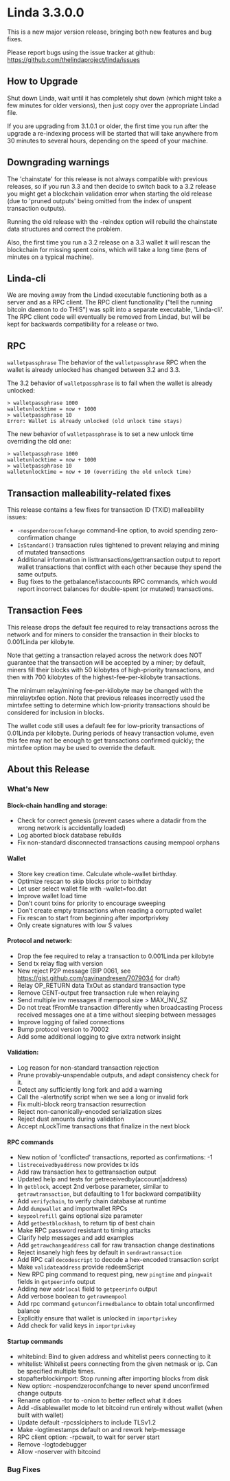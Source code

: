 # Linda 3.3.0.0

This is a new major version release, bringing both new features and bug fixes.

Please report bugs using the issue tracker at github: https://github.com/thelindaproject/linda/issues

## How to Upgrade
Shut down Linda, wait until it has completely shut down (which might take a few minutes for older versions), then just copy over the appropriate Lindad file.

If you are upgrading from 3.1.0.1 or older, the first time you run after the upgrade a re-indexing process will be started that will take anywhere from 30 minutes to several hours, depending on the speed of your machine.

## Downgrading warnings
The 'chainstate' for this release is not always compatible with previous releases, so if you run 3.3 and then decide to switch back to a 3.2 release you might get a blockchain validation error when starting the old release (due to 'pruned outputs' being omitted from the index of unspent transaction outputs).

Running the old release with the -reindex option will rebuild the chainstate data structures and correct the problem.

Also, the first time you run a 3.2 release on a 3.3 wallet it will rescan the blockchain for missing spent coins, which will take a long time (tens of minutes on a typical machine).

## Linda-cli
We are moving away from the Lindad executable functioning both as a server and as a RPC client. The RPC client functionality ("tell the running bitcoin daemon to do THIS") was split into a separate executable, 'Linda-cli'. The RPC client code will eventually be removed from Lindad, but will be kept for backwards compatibility for a release or two.

## RPC
`walletpassphrase` 
The behavior of the `walletpassphrase` RPC when the wallet is already unlocked has changed between 3.2 and 3.3.

The 3.2 behavior of `walletpassphrase` is to fail when the wallet is already unlocked:
```
> walletpassphrase 1000
walletunlocktime = now + 1000
> walletpassphrase 10
Error: Wallet is already unlocked (old unlock time stays)
```
The new behavior of `walletpassphrase` is to set a new unlock time overriding the old one:
```
> walletpassphrase 1000
walletunlocktime = now + 1000
> walletpassphrase 10
walletunlocktime = now + 10 (overriding the old unlock time)
```
## Transaction malleability-related fixes
This release contains a few fixes for transaction ID (TXID) malleability issues:

- `-nospendzeroconfchange` command-line option, to avoid spending zero-confirmation change
- `IsStandard()` transaction rules tightened to prevent relaying and mining of mutated transactions
- Additional information in listtransactions/gettransaction output to report wallet transactions that conflict with each other because they spend the same outputs.
- Bug fixes to the getbalance/listaccounts RPC commands, which would report incorrect balances for double-spent (or mutated) transactions.

## Transaction Fees
This release drops the default fee required to relay transactions across the network and for miners to consider the transaction in their blocks to 0.001Linda per kilobyte.

Note that getting a transaction relayed across the network does NOT guarantee that the transaction will be accepted by a miner; by default, miners fill their blocks with 50 kilobytes of high-priority transactions, and then with 700 kilobytes of the highest-fee-per-kilobyte transactions.

The minimum relay/mining fee-per-kilobyte may be changed with the minrelaytxfee option. Note that previous releases incorrectly used the mintxfee setting to determine which low-priority transactions should be considered for inclusion in blocks.

The wallet code still uses a default fee for low-priority transactions of 0.01Linda per kilobyte. During periods of heavy transaction volume, even this fee may not be enough to get transactions confirmed quickly; the mintxfee option may be used to override the default.

## About this Release

### What's New
#### Block-chain handling and storage:
- Check for correct genesis (prevent cases where a datadir from the wrong network is accidentally loaded)
- Log aborted block database rebuilds
- Fix non-standard disconnected transactions causing mempool orphans

#### Wallet
- Store key creation time. Calculate whole-wallet birthday.
- Optimize rescan to skip blocks prior to birthday
- Let user select wallet file with -wallet=foo.dat
- Improve wallet load time
- Don’t count txins for priority to encourage sweeping
- Don’t create empty transactions when reading a corrupted wallet
- Fix rescan to start from beginning after importprivkey
- Only create signatures with low S values

#### Protocol and network:
- Drop the fee required to relay a transaction to 0.001Linda per kilobyte
- Send tx relay flag with version
- New reject P2P message (BIP 0061, see https://gist.github.com/gavinandresen/7079034 for draft)
- Relay OP_RETURN data TxOut as standard transaction type
- Remove CENT-output free transaction rule when relaying
- Send multiple inv messages if mempool.size > MAX_INV_SZ
- Do not treat fFromMe transaction differently when broadcasting
Process received messages one at a time without sleeping between messages
- Improve logging of failed connections
- Bump protocol version to 70002
- Add some additional logging to give extra network insight

#### Validation:
- Log reason for non-standard transaction rejection
- Prune provably-unspendable outputs, and adapt consistency check for it.
- Detect any sufficiently long fork and add a warning
- Call the -alertnotify script when we see a long or invalid fork
- Fix multi-block reorg transaction resurrection
- Reject non-canonically-encoded serialization sizes
- Reject dust amounts during validation
- Accept nLockTime transactions that finalize in the next block

#### RPC commands
- New notion of 'conflicted' transactions, reported as confirmations: -1
- `listreceivedbyaddress` now provides tx ids
- Add raw transaction hex to gettransaction output
- Updated help and tests for getreceivedby(account|address)
- In `getblock`, accept 2nd verbose parameter, similar to `getrawtransaction`, but defaulting to 1 for backward compatibility
- Add `verifychain`, to verify chain database at runtime
- Add `dumpwallet` and importwallet RPCs
- `keypoolrefill` gains optional size parameter
- Add `getbestblockhash`, to return tip of best chain
- Make RPC password resistant to timing attacks
- Clarify help messages and add examples
- Add `getrawchangeaddress` call for raw transaction change destinations
- Reject insanely high fees by default in `sendrawtransaction`
- Add RPC call `decodescript` to decode a hex-encoded transaction script
- Make `validateaddress` provide redeemScript
- New RPC ping command to request ping, new `pingtime` and `pingwait` fields in `getpeerinfo` output
- Adding new `addrlocal` field to `getpeerinfo` output
- Add verbose boolean to `getrawmempool`
- Add rpc command `getunconfirmedbalance` to obtain total unconfirmed balance
- Explicitly ensure that wallet is unlocked in `importprivkey`
- Add check for valid keys in `importprivkey`

#### Startup commands
- whitebind: Bind to given address and whitelist peers connecting to it
- whitelist: Whitelist peers connecting from the given netmask or ip. Can be specified multiple times.
- stopafterblockimport: Stop running after importing blocks from disk
- New option: -nospendzeroconfchange to never spend unconfirmed change outputs
- Rename option -tor to -onion to better reflect what it does
- Add -disablewallet mode to let bitcoind run entirely without wallet (when built with wallet)
- Update default -rpcsslciphers to include TLSv1.2
- Make -logtimestamps default on and rework help-message
- RPC client option: -rpcwait, to wait for server start
- Remove -logtodebugger
- Allow -noserver with bitcoind

### Bug Fixes